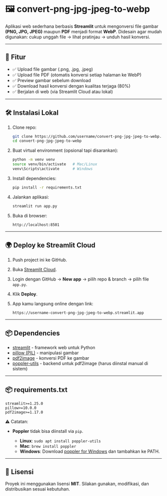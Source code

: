 # 🖼️ convert-png-jpg-jpeg-to-webp

Aplikasi web sederhana berbasis **Streamlit** untuk mengonversi file gambar **(PNG, JPG, JPEG)** maupun **PDF** menjadi format **WebP**.
Didesain agar mudah digunakan: cukup unggah file → lihat pratinjau → unduh hasil konversi.

---

## 🚀 Fitur

* ✅ Upload file gambar (.png, .jpg, .jpeg)
* ✅ Upload file PDF (otomatis konversi setiap halaman ke WebP)
* ✅ Preview gambar sebelum download
* ✅ Download hasil konversi dengan kualitas terjaga (80%)
* ✅ Berjalan di web (via Streamlit Cloud atau lokal)

---

## 🛠️ Instalasi Lokal

1. Clone repo:

   ```bash
   git clone https://github.com/username/convert-png-jpg-jpeg-to-webp.git
   cd convert-png-jpg-jpeg-to-webp
   ```

2. Buat virtual environment (opsional tapi disarankan):

   ```bash
   python -m venv venv
   source venv/bin/activate   # Mac/Linux
   venv\Scripts\activate      # Windows
   ```

3. Install dependencies:

   ```bash
   pip install -r requirements.txt
   ```

4. Jalankan aplikasi:

   ```bash
   streamlit run app.py
   ```

5. Buka di browser:

   ```
   http://localhost:8501
   ```

---

## 🌍 Deploy ke Streamlit Cloud

1. Push project ini ke GitHub.
2. Buka [Streamlit Cloud](https://share.streamlit.io).
3. Login dengan GitHub → **New app** → pilih repo & branch → pilih file `app.py`.
4. Klik **Deploy**.
5. App kamu langsung online dengan link:

   ```
   https://username-convert-png-jpg-jpeg-to-webp.streamlit.app
   ```

---

## 📦 Dependencies

* [streamlit](https://streamlit.io) - framework web untuk Python
* [pillow (PIL)](https://python-pillow.org) - manipulasi gambar
* [pdf2image](https://github.com/Belval/pdf2image) - konversi PDF ke gambar
* [poppler-utils](https://poppler.freedesktop.org/) - backend untuk pdf2image (harus diinstal manual di sistem)

---

## 📦 requirements.txt

```
streamlit>=1.25.0
pillow>=10.0.0
pdf2image>=1.17.0
```

⚠️ Catatan:

* **Poppler** tidak bisa diinstall via `pip`.

  * **Linux**: `sudo apt install poppler-utils`
  * **Mac**: `brew install poppler`
  * **Windows**: Download [poppler for Windows](http://blog.alivate.com.au/poppler-windows/) dan tambahkan ke PATH.

---

## 📝 Lisensi

Proyek ini menggunakan lisensi **MIT**. Silakan gunakan, modifikasi, dan distribusikan sesuai kebutuhan.
